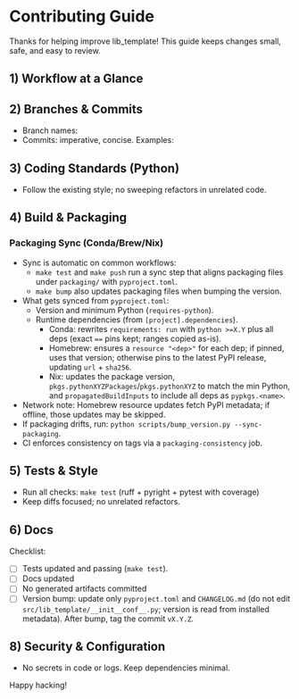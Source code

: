 # Contributing Guide

Thanks for helping improve lib_template! This guide keeps changes small, safe, and easy to review.

## 1) Workflow at a Glance


## 2) Branches & Commits

- Branch names: 
- Commits: imperative, concise. Examples:

## 3) Coding Standards (Python)

- Follow the existing style; no sweeping refactors in unrelated code.

## 4) Build & Packaging

### Packaging Sync (Conda/Brew/Nix)

- Sync is automatic on common workflows:
  - `make test` and `make push` run a sync step that aligns packaging files under `packaging/` with `pyproject.toml`.
  - `make bump` also updates packaging files when bumping the version.
- What gets synced from `pyproject.toml`:
  - Version and minimum Python (`requires-python`).
  - Runtime dependencies (from `[project].dependencies`).
    - Conda: rewrites `requirements: run` with `python >=X.Y` plus all deps (exact `==` pins kept; ranges copied as-is).
    - Homebrew: ensures a `resource "<dep>"` for each dep; if pinned, uses that version; otherwise pins to the latest PyPI release, updating `url` + `sha256`.
    - Nix: updates the package version, `pkgs.pythonXYZPackages`/`pkgs.pythonXYZ` to match the min Python, and `propagatedBuildInputs` to include all deps as `pypkgs.<name>`.
- Network note: Homebrew resource updates fetch PyPI metadata; if offline, those updates may be skipped.
- If packaging drifts, run: `python scripts/bump_version.py --sync-packaging`.
- CI enforces consistency on tags via a `packaging-consistency` job.

## 5) Tests & Style

- Run all checks: `make test` (ruff + pyright + pytest with coverage)
- Keep diffs focused; no unrelated refactors.

## 6) Docs

Checklist:

- [ ] Tests updated and passing (`make test`).
- [ ] Docs updated
- [ ] No generated artifacts committed
- [ ] Version bump: update only `pyproject.toml` and `CHANGELOG.md` (do not edit `src/lib_template/__init__conf__.py`; version is read from installed metadata). After bump, tag the commit `vX.Y.Z`.

## 8) Security & Configuration

- No secrets in code or logs. Keep dependencies minimal.

Happy hacking!
